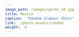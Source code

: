 ```yaml
---
image_path: /images/germs_v0.jpg
title: Mexico
caption:  "Random Glamour Shots"
link:  /photo-assets/random
weight:  4
---
```



